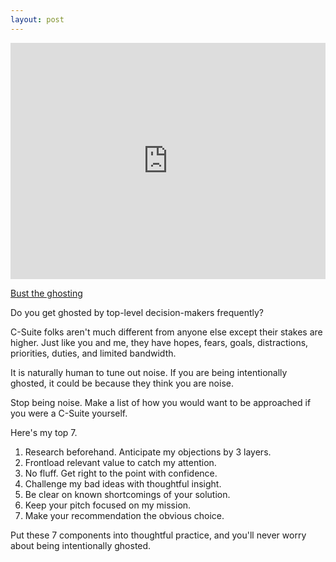 ```yaml
---
layout: post
---
```


<div style="width:100%;height:0;padding-bottom:75%;position:relative;"><iframe src="https://giphy.com/embed/DgvztsnTnpyF2" width="100%" height="100%" style="position:absolute" frameBorder="0" class="giphy-embed" allowFullScreen></iframe></div><p><a href="https://giphy.com/gifs/80s-ghostbusters-DgvztsnTnpyF2">Bust the ghosting</a></p>

Do you get ghosted by top-level decision-makers frequently?

C-Suite folks aren't much different from anyone else except their stakes are higher. Just like you and me, they have hopes, fears, goals, distractions, priorities, duties, and limited bandwidth.

It is naturally human to tune out noise. If you are being intentionally ghosted, it could be because they think you are noise.

Stop being noise. Make a list of how you would want to be approached if you were a C-Suite yourself.

Here's my top 7.

1. Research beforehand. Anticipate my objections by 3 layers.
2. Frontload relevant value to catch my attention.
3. No fluff. Get right to the point with confidence.
4. Challenge my bad ideas with thoughtful insight.
5. Be clear on known shortcomings of your solution.
6. Keep your pitch focused on my mission.
7. Make your recommendation the obvious choice.

Put these 7 components into thoughtful practice, and you'll never worry about being intentionally ghosted.
